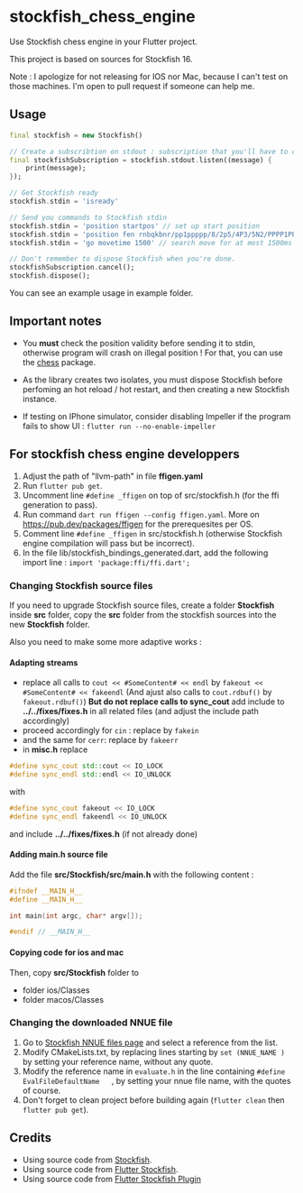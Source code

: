 # stockfish_chess_engine

Use Stockfish chess engine in your Flutter project.

This project is based on sources for Stockfish 16.

Note : I apologize for not releasing for IOS nor Mac, because I can't test on those machines.
I'm open to pull request if someone can help me.

## Usage

```dart
final stockfish = new Stockfish()

// Create a subscribtion on stdout : subscription that you'll have to cancel before disposing Stockfish.
final stockfishSubscription = stockfish.stdout.listen((message) {
    print(message);
});

// Get Stockfish ready
stockfish.stdin = 'isready'

// Send you commands to Stockfish stdin
stockfish.stdin = 'position startpos' // set up start position
stockfish.stdin = 'position fen rnbqkbnr/pp1ppppp/8/2p5/4P3/5N2/PPPP1PPP/RNBQKB1R b KQkq - 1 2' // set up custom position
stockfish.stdin = 'go movetime 1500' // search move for at most 1500ms

// Don't remember to dispose Stockfish when you're done.
stockfishSubscription.cancel();
stockfish.dispose();
```

You can see an example usage in example folder.

## Important notes

- You **must** check the position validity before sending it to stdin, otherwise program will crash on illegal position ! For that, you can use the [chess](https://pub.dev/packages/chess) package.

- As the library creates two isolates, you must dispose Stockfish before perfoming an hot reload / hot restart, and then creating a new Stockfish instance.

- If testing on IPhone simulator, consider disabling Impeller if the program fails to show UI : `flutter run --no-enable-impeller`

## For stockfish chess engine developpers

1. Adjust the path of "llvm-path" in file **ffigen.yaml**
2. Run `flutter pub get`.
3. Uncomment line `#define _ffigen` on top of src/stockfish.h (for the ffi generation to pass).
4. Run command `dart run ffigen --config ffigen.yaml`.
   More on https://pub.dev/packages/ffigen for the prerequesites per OS.
5. Comment line `#define _ffigen` in src/stockfish.h (otherwise Stockfish engine compilation will pass but be incorrect).
6. In the file lib/stockfish_bindings_generated.dart, add the following import line : `import 'package:ffi/ffi.dart';`

### Changing Stockfish source files

If you need to upgrade Stockfish source files, create a folder **Stockfish** inside **src** folder, copy the **src** folder from the stockfish sources into the new **Stockfish** folder.

Also you need to make some more adaptive works :

#### Adapting streams

- replace all calls to `cout << #SomeContent# << endl` by `fakeout << #SomeContent# << fakeendl` (And ajust also calls to `cout.rdbuf()` by `fakeout.rdbuf()`) **But do not replace calls to sync_cout** add include to **../../fixes/fixes.h** in all related files (and adjust the include path accordingly)
- proceed accordingly for `cin` : replace by `fakein`
- and the same for `cerr`: replace by `fakeerr`
- in **misc.h** replace

```cpp
#define sync_cout std::cout << IO_LOCK
#define sync_endl std::endl << IO_UNLOCK
```

with

```cpp
#define sync_cout fakeout << IO_LOCK
#define sync_endl fakeendl << IO_UNLOCK
```

and include **../../fixes/fixes.h** (if not already done)

#### Adding main.h source file

Add the file **src/Stockfish/src/main.h** with the following content :
```cpp
#ifndef __MAIN_H__
#define __MAIN_H__

int main(int argc, char* argv[]);

#endif // __MAIN_H__
```

#### Copying code for ios and mac

Then, copy **src/Stockfish** folder to
- folder ios/Classes
- folder macos/Classes

### Changing the downloaded NNUE file

1. Go to [Stockfish NNUE files page](https://tests.stockfishchess.org/nns) and select a reference from the list.
2. Modify CMakeLists.txt, by replacing lines starting by `set (NNUE_NAME )` by setting your reference name, without any quote.
3. Modify the reference name in `evaluate.h` in the line containing `#define EvalFileDefaultName   `, by setting your nnue file name, with the quotes of course.
4. Don't forget to clean project before building again (`flutter clean` then `flutter pub get`).

## Credits

- Using source code from [Stockfish](https://stockfishchess.org).
- Using source code from [Flutter Stockfish](https://github.com/ArjanAswal/Stockfish).
- Using source code from [Flutter Stockfish Plugin](https://github.com/jusax23/flutter_stockfish_plugin)
